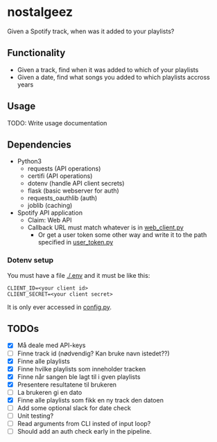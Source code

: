 # nostalgeez

Given a Spotify track, when was it added to your playlists?

## Functionality

- Given a track, find when it was added to which of your playlists
- Given a date, find what songs you added to which playlists accross years

## Usage

TODO: Write usage documentation

## Dependencies

- Python3
  - requests (API operations)
  - certifi (API operations)
  - dotenv (handle API client secrets)
  - flask (basic webserver for auth)
  - requests_oauthlib (auth)
  - joblib (caching)
- Spotify API application
  - Claim: Web API
  - Callback URL must match whatever is in [web_client.py](./web_client.py)
    - Or get a user token some other way and write it to the path specified in [user_token.py](./user_token.py)

### Dotenv setup

You must have a file [./.env](./.env) and it must be like this:

```
CLIENT_ID=<your client id>
CLIENT_SECRET=<your client secret>
```

It is only ever accessed in [config.py](./config.py).

## TODOs

- [x] Må deale med API-keys
- [ ] Finne track id (nødvendig? Kan bruke navn istedet??)
- [x] Finne alle playlists
- [x] Finne hvilke playlists som inneholder tracken
- [x] Finne når sangen ble lagt til i gven playlists
- [x] Presentere resultatene til brukeren
- [ ] La brukeren gi en dato
- [x] Finne alle playlists som fikk en ny track den datoen
- [ ] Add some optional slack for date check
- [ ] Unit testing?
- [ ] Read arguments from CLI insted of input loop?
- [ ] Should add an auth check early in the pipeline.
